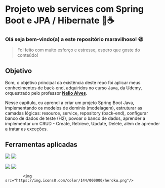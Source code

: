 # Projeto web services com Spring Boot e JPA / Hibernate 🌱☕

### Olá seja bem-vindo(a) a este repositório maravilhoso! 😆

> Foi feito com muito esforço e estresse, espero que goste do conteúdo!

## Objetivo

Bom, o objetivo principal da existência deste repo foi aplicar meus conhecimentos de back-end, adquiridos no curso Java, da Udemy, orquestrado pelo professor **[Nelio Alves](https://www.udemy.com/user/nelio-alves/)**.

Nesse capítulo, eu aprendi a criar um projeto Spring Boot Java, implementando os modelos de domínio (modelagem), estruturar as camadas lógicas: resource, service, repository (back-end), configurar banco de dados de teste (H2), povoar o banco de dados, aprender a implementar um CRUD - Create, Retrieve, Update, Delete, além de aprender a tratar as exceções.

## Ferramentas aplicadas

 <img src="https://img.icons8.com/color/144/000000/spring-logo.png"/>    <img src="https://img.icons8.com/color/144/000000/tomcat.png"/> 

 <img src="https://img.icons8.com/ios/100/000000/maven-ios.png"/> 			<img src="https://img.icons8.com/dusk/128/000000/postman-api.png"/>

 			<img src="https://img.icons8.com/color/144/000000/heroku.png"/>










